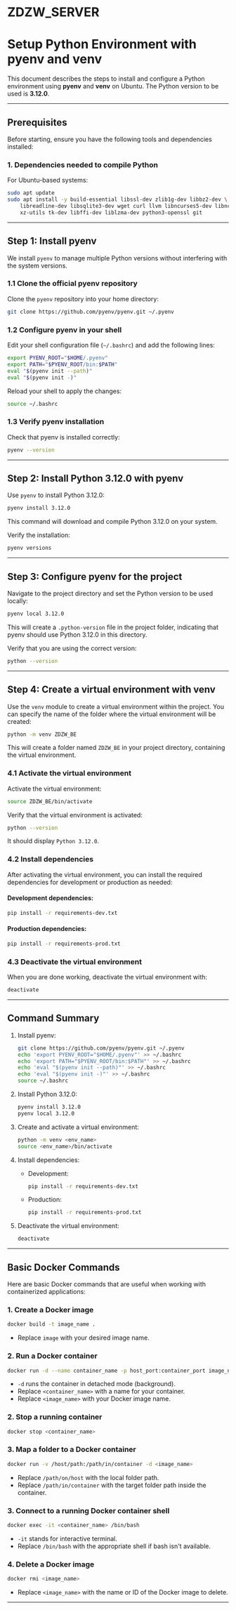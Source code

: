 # ZDZW_SERVER
# Setup Python Environment with pyenv and venv

This document describes the steps to install and configure a Python environment using **pyenv** and **venv** on Ubuntu. The Python version to be used is **3.12.0**.

---

## **Prerequisites**

Before starting, ensure you have the following tools and dependencies installed:

### **1. Dependencies needed to compile Python**

For Ubuntu-based systems:

```bash
sudo apt update
sudo apt install -y build-essential libssl-dev zlib1g-dev libbz2-dev \
    libreadline-dev libsqlite3-dev wget curl llvm libncurses5-dev libncursesw5-dev \
    xz-utils tk-dev libffi-dev liblzma-dev python3-openssl git
```

---

## **Step 1: Install pyenv**

We install `pyenv` to manage multiple Python versions without interfering with the system versions.

### **1.1 Clone the official pyenv repository**
Clone the `pyenv` repository into your home directory:

```bash
git clone https://github.com/pyenv/pyenv.git ~/.pyenv
```

### **1.2 Configure pyenv in your shell**
Edit your shell configuration file (`~/.bashrc`) and add the following lines:

```bash
export PYENV_ROOT="$HOME/.pyenv"
export PATH="$PYENV_ROOT/bin:$PATH"
eval "$(pyenv init --path)"
eval "$(pyenv init -)"
```

Reload your shell to apply the changes:

```bash
source ~/.bashrc
```

### **1.3 Verify pyenv installation**
Check that pyenv is installed correctly:

```bash
pyenv --version
```

---

## **Step 2: Install Python 3.12.0 with pyenv**

Use `pyenv` to install Python 3.12.0:

```bash
pyenv install 3.12.0
```

This command will download and compile Python 3.12.0 on your system.

Verify the installation:

```bash
pyenv versions
```

---

## **Step 3: Configure pyenv for the project**

Navigate to the project directory and set the Python version to be used locally:

```bash
pyenv local 3.12.0
```

This will create a `.python-version` file in the project folder, indicating that pyenv should use Python 3.12.0 in this directory.

Verify that you are using the correct version:

```bash
python --version
```

---

## **Step 4: Create a virtual environment with venv**

Use the `venv` module to create a virtual environment within the project. You can specify the name of the folder where the virtual environment will be created:

```bash
python -m venv ZDZW_BE
```

This will create a folder named `ZDZW_BE` in your project directory, containing the virtual environment.

### **4.1 Activate the virtual environment**
Activate the virtual environment:

```bash
source ZDZW_BE/bin/activate
```

Verify that the virtual environment is activated:

```bash
python --version
```

It should display `Python 3.12.0`.

### **4.2 Install dependencies**

After activating the virtual environment, you can install the required dependencies for development or production as needed:

#### Development dependencies:

```bash
pip install -r requirements-dev.txt
```

#### Production dependencies:

```bash
pip install -r requirements-prod.txt
```

### **4.3 Deactivate the virtual environment**

When you are done working, deactivate the virtual environment with:

```bash
deactivate
```

---

## **Command Summary**

1. Install pyenv:

   ```bash
   git clone https://github.com/pyenv/pyenv.git ~/.pyenv
   echo 'export PYENV_ROOT="$HOME/.pyenv"' >> ~/.bashrc
   echo 'export PATH="$PYENV_ROOT/bin:$PATH"' >> ~/.bashrc
   echo 'eval "$(pyenv init --path)"' >> ~/.bashrc
   echo 'eval "$(pyenv init -)"' >> ~/.bashrc
   source ~/.bashrc
   ```

2. Install Python 3.12.0:

   ```bash
   pyenv install 3.12.0
   pyenv local 3.12.0
   ```

3. Create and activate a virtual environment:

   ```bash
   python -m venv <env_name>
   source <env_name>/bin/activate
   ```

4. Install dependencies:

   - Development:
     ```bash
     pip install -r requirements-dev.txt
     ```
   - Production:
     ```bash
     pip install -r requirements-prod.txt
     ```

5. Deactivate the virtual environment:

   ```bash
   deactivate
   ```

---

## **Basic Docker Commands**

Here are basic Docker commands that are useful when working with containerized applications:

### **1. Create a Docker image**

```bash
docker build -t image_name .
```
- Replace `image` with your desired image name.

### **2. Run a Docker container**

```bash
docker run -d --name container_name -p host_port:container_port image_name
```

- `-d` runs the container in detached mode (background).
- Replace `<container_name>` with a name for your container.
- Replace `<image_name>` with your Docker image name.

### **2. Stop a running container**

```bash
docker stop <container_name>
```

### **3. Map a folder to a Docker container**

```bash
docker run -v /host/path:/path/in/container -d <image_name>
```

- Replace `/path/on/host` with the local folder path.
- Replace `/path/in/container` with the target folder path inside the container.

### **3. Connect to a running Docker container shell**

```bash
docker exec -it <container_name> /bin/bash
```

- `-it` stands for interactive terminal.
- Replace `/bin/bash` with the appropriate shell if bash isn't available.

### **4. Delete a Docker image**

```bash
docker rmi <image_name>
```

- Replace `<image_name>` with the name or ID of the Docker image to delete.

---


